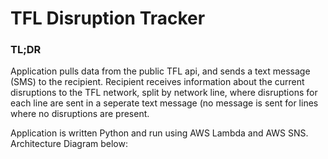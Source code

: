 # TFL Disruption Tracker

### TL;DR
Application pulls data from the public TFL api, and sends a text message (SMS) to the recipient. Recipient receives information about the current disruptions to the TFL network, split by network line, where disruptions for each line are sent in a seperate text message (no message is sent for lines where no disruptions are present.

Application is written Python and run using AWS Lambda and AWS SNS. Architecture Diagram below:
